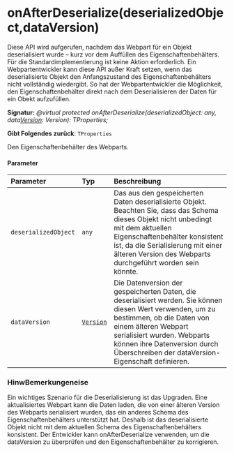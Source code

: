 # <a name="onafterdeserializedeserializedobjectdataversion"></a>onAfterDeserialize(deserializedObject,dataVersion)




Diese API wird aufgerufen, nachdem das Webpart für ein Objekt deserialisiert wurde – kurz vor dem Auffüllen des Eigenschaftenbehälters. Für die Standardimplementierung ist keine Aktion erforderlich. Ein Webpartentwickler kann diese API außer Kraft setzen, wenn das deserialisierte Objekt den Anfangszustand des Eigenschaftenbehälters nicht vollständig wiedergibt. So hat der Webpartentwickler die Möglichkeit, den Eigenschaftenbehälter direkt nach dem Deserialisieren der Daten für ein Obekt aufzufüllen.

**Signatur:** _@virtual protected onAfterDeserialize(deserializedObject: any, data[Version](../sp-core-library/version.md): Version): TProperties;_

**Gibt Folgendes zurück**: `TProperties`



Den Eigenschaftenbehälter des Webparts.

#### <a name="parameters"></a>Parameter


| Parameter       | Typ    | Beschreibung |
|:-------------|:---------------|:------------|
| `deserializedObject`    | `any` | Das aus den gespeicherten Daten deserialisierte Objekt. Beachten Sie, dass das Schema dieses Objekt nicht unbedingt mit dem aktuellen Eigenschaftenbehälter konsistent ist, da die Serialisierung mit einer älteren Version des Webparts durchgeführt worden sein könnte. |
| `dataVersion`    | [`Version`](../sp-core-library/version.md) | Die Datenversion der gespeicherten Daten, die deserialisiert werden. Sie können diesen Wert verwenden, um zu bestimmen, ob die Daten von einem älteren Webpart serialisiert wurden. Webparts können ihre Datenversion durch Überschreiben der dataVersion-Eigenschaft definieren. |


### <a name="remarks"></a>HinwBemerkungeneise

Ein wichtiges Szenario für die Deserialisierung ist das Upgraden. Eine aktualisiertes Webpart kann die Daten laden, die von einer älteren Version des Webparts serialisiert wurden, das ein anderes Schema des Eigenschaftenbehälters unterstützt hat. Deshalb ist das deserialisierte Objekt nicht mit dem aktuellen Schema des Eigenschaftenbehälters konsistent. Der Entwickler kann onAfterDeserialize verwenden, um die dataVersion zu überprüfen und den Eigenschaftenbehälter zu korrigieren.

